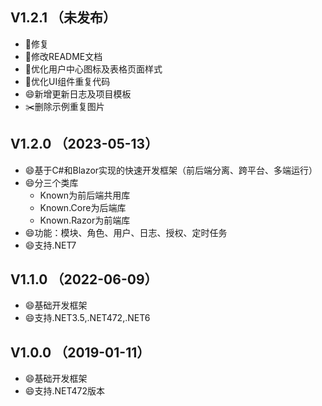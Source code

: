 ﻿## V1.2.1 （未发布）
- 🐛修复
- 🔨修改README文档
- 🔨优化用户中心图标及表格页面样式
- 🔨优化UI组件重复代码
- 😄新增更新日志及项目模板
- ✂️删除示例重复图片

## V1.2.0 （2023-05-13）
- 😄基于C#和Blazor实现的快速开发框架（前后端分离、跨平台、多端运行）
- 😄分三个类库
    - Known为前后端共用库
    - Known.Core为后端库
    - Known.Razor为前端库
- 😄功能：模块、角色、用户、日志、授权、定时任务
- 😄支持.NET7

## V1.1.0 （2022-06-09）
- 😄基础开发框架
- 😄支持.NET3.5,.NET472,.NET6

## V1.0.0 （2019-01-11）
- 😄基础开发框架
- 😄支持.NET472版本